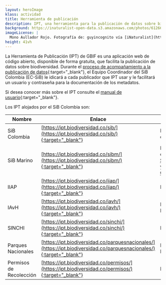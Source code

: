 ```yaml
---
layout: heroImage
klass: actividad
title: Herramienta de publicación
description: IPT, una herramienta para la publicación de datos sobre biodiversidad.
background: https://inaturalist-open-data.s3.amazonaws.com/photos/61266827/large.jpeg
imageLicense: |
  Mono Aullador Rojo. Fotografía de: guyincognito vía [iNaturalist](https://www.inaturalist.org/observations/38539800) 
height: 41vh
---
```


La Herramienta de Publicación (IPT) de GBIF es una aplicación web de código abierto, disponible de forma gratuita, que facilita la publicación de datos sobre biodiversidad. Durante el [proceso de acompañamiento a la publicación de datos](/compartir/guia-para-publicar){:target="_blank"}, el Equipo Coordinador del SiB Colombia (EC-SiB) le idicará a cada publicador que IPT usar y le facilitará un usuario y contraseña para la documentación de los metadatos. 

Si desea conocer más sobre el IPT consulte el [manual de usuario](https://ipt.gbif.org/manual/es/ipt/2.5/){:target="_blank"}.


Los IPT alojados por el SiB Colombia son:


Nombre  | Enlace  | Descripción
------------ | ------------- | -------------
SiB Colombia | [https://ipt.biodiversidad.co/sib/](https://ipt.biodiversidad.co/sib/){:target="_blank"} | Para datos continentales.
SiB Marino | [https://ipt.biodiversidad.co/sibm/](https://ipt.biodiversidad.co/sibm/){:target="_blank"} | Para datos marino-costeros con conexión [SiBM](https://siam.invemar.org.co/sibm){:target="_blank"} y [OBIS](https://obis.org/){:target="_blank"}.
IIAP | [https://ipt.biodiversidad.co/iiap/](https://ipt.biodiversidad.co/iiap/){:target="_blank"} |  Para datos del IIAP.
IAvH | [https://ipt.biodiversidad.co/iavh/](https://ipt.biodiversidad.co/iavh/){:target="_blank"} |  Para datos del Instituto Humboldt.
SINCHI | [https://ipt.biodiversidad.co/sinchi/](https://ipt.biodiversidad.co/sinchi/){:target="_blank"} | Para datos del SINCHI.
Parques Nacionales | [https://ipt.biodiversidad.co/parquesnacionales/](https://ipt.biodiversidad.co/parquesnacionales/){:target="_blank"} | Para datos de Parques Nacionales.
Permisos de Recolección | [https://ipt.biodiversidad.co/permisos/](https://ipt.biodiversidad.co/permisos/){:target="_blank"} | Para [reportar datos](/compartir/guia-para-reportar/).



